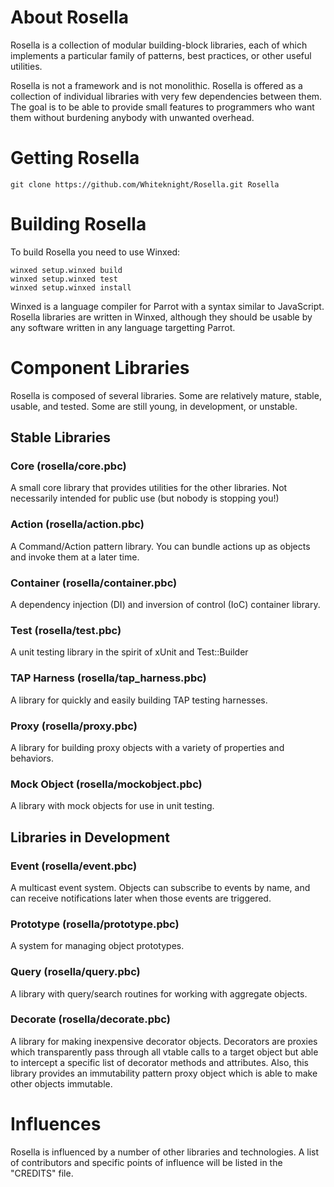 # About Rosella

Rosella is a collection of modular building-block libraries, each of which
implements a particular family of patterns, best practices, or other useful
utilities.

Rosella is not a framework and is not monolithic. Rosella is offered as a
collection of individual libraries with very few dependencies between them.
The goal is to be able to provide small features to programmers who want them
without burdening anybody with unwanted overhead.

# Getting Rosella

    git clone https://github.com/Whiteknight/Rosella.git Rosella

# Building Rosella

To build Rosella you need to use Winxed:

    winxed setup.winxed build
    winxed setup.winxed test
    winxed setup.winxed install

Winxed is a language compiler for Parrot with a syntax similar to JavaScript.
Rosella libraries are written in Winxed, although they should be usable by
any software written in any language targetting Parrot.

# Component Libraries

Rosella is composed of several libraries. Some are relatively mature, stable,
usable, and tested. Some are still young, in development, or unstable.

## Stable Libraries

### Core (rosella/core.pbc)

A small core library that provides utilities for the other libraries. Not
necessarily intended for public use (but nobody is stopping you!)

### Action (rosella/action.pbc)

A Command/Action pattern library. You can bundle actions up as objects and
invoke them at a later time.

### Container (rosella/container.pbc)

A dependency injection (DI) and inversion of control (IoC) container library.

### Test (rosella/test.pbc)

A unit testing library in the spirit of xUnit and Test::Builder

### TAP Harness (rosella/tap_harness.pbc)

A library for quickly and easily building TAP testing harnesses.

### Proxy (rosella/proxy.pbc)

A library for building proxy objects with a variety of properties and
behaviors.

### Mock Object (rosella/mockobject.pbc)

A library with mock objects for use in unit testing.

## Libraries in Development

### Event (rosella/event.pbc)

A multicast event system. Objects can subscribe to events by name, and can
receive notifications later when those events are triggered.

### Prototype (rosella/prototype.pbc)

A system for managing object prototypes.

### Query (rosella/query.pbc)

A library with query/search routines for working with aggregate objects.

### Decorate (rosella/decorate.pbc)

A library for making inexpensive decorator objects. Decorators are proxies
which transparently pass through all vtable calls to a target object but able
to intercept a specific list of decorator methods and attributes. Also, this
library provides an immutability pattern proxy object which is able to make
other objects immutable.

# Influences

Rosella is influenced by a number of other libraries and technologies. A list
of contributors and specific points of influence will be listed in the
"CREDITS" file.

